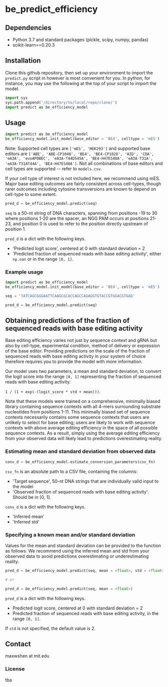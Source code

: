 # be_predict_efficiency

## Dependencies
- Python 3.7 and standard packages (pickle, scipy, numpy, pandas)
- scikit-learn==0.20.3

## Installation
Clone this github repository, then set up your environment to import the `predict.py` script in however is most convenient for you. In python, for instance, you may use the following at the top of your script to import the model.

```python
import sys
sys.path.append('/directory/to/local/repo/clone/')
import predict as be_efficiency_model
```

## Usage
```python
import predict as be_efficiency_model
be_efficiency_model.init_model(base_editor = 'BE4', celltype = 'mES')
```

Note: Supported cell types are `['mES', 'HEK293']` and supported base editors are `['ABE', 'ABE-CP1040', 'BE4', 'BE4-CP1028', 'AID', 'CDA', 'eA3A', 'evoAPOBEC', 'eA3A-T44DS45A', 'BE4-H47ES48A', 'eA3A-T31A', 'eA3A-T31AT44A', 'BE4-H47ES48A']`. Not all combinations of base editors and cell types are supported -- refer to `models.csv`.

If your cell type of interest is not included here, we recommend using mES. Major base editing outcomes are fairly consistent across cell-types, though rarer outcomes including cytosine transversions are known to depend on cell-type to some extent.

```python
pred_d = be_efficiency_model.predict(seq)
```

`seq` is a 50-nt string of DNA characters, spanning from positions -19 to 30 where positions 1-20 are the spacer, an NGG PAM occurs at positions 21-23, and position 0 is used to refer to the position directly upstream of position 1. 

`pred_d` is a dict with the following keys.
- 'Predicted logit score', centered at 0 with standard deviation = 2
- 'Predicted fraction of sequenced reads with base editing activity', either `np.nan` or in the range `[0, 1]`.

### Example usage
```python
import predict as be_efficiency_model
be_efficiency_model.init_model(base_editor = 'BE4', celltype = 'mES')

seq = 'TATCAGCGGGAATTCAAGCGCACCAGCCAGAGGTGTACCGTGGACGTGAG'

pred_d = be_efficiency_model.predict(seq)
```

## Obtaining predictions of the fraction of sequenced reads with base editing activity
Base editing efficiency varies not just by sequence context and gRNA but also by cell-type, experimental condition, method of delivery or expression of the base editor. Providing predictions on the scale of the fraction of sequenced reads with base editing activity in your system of choice therefore requires you to provide the model with more information.

Our model uses two parameters, a mean and standard deviation, to convert the logit score into the range `[0, 1]` representing the fraction of sequenced reads with base editing activity: 

`1 / (1 + exp(-(logit_score * std + mean)))`.

Note that these models were trained on a comprehensive, minimally biased library containing sequence contexts with all 4-mers surrounding substrate nucleotides from positions 1-11. This minimally biased set of sequence contexts necessarily contains some sequence contexts that users are unlikely to select for base editing; users are likely to work with sequence contexts with above average editing efficiency in the space of all possible sequence contexts. As a result, simply using the average editing efficiency from your observed data will likely lead to predictions overestimating reality.

### Estimating mean and standard deviation from observed data
```python
conv_d = be_efficiency_model.estimate_conversion_parameters(csv_fn)
```

`csv_fn` is an absolute path to a CSV file, containing the columns:
- 'Target sequence', 50-nt DNA strings that are individually valid input to the model
- 'Observed fraction of sequenced reads with base editing activity'. Should be in [0, 1].

`conv_d` is a dict with the following keys.
- 'Inferred mean'
- 'Inferred std'

### Specifying a known mean and/or standard deviation
Values for the mean and standard deviation can be provided to the function as follows. We recommend using the inferred mean and std from your observed data to avoid predictions overestimating or underestimating reality. 

```python
pred_d = be_efficiency_model.predict(seq, mean = <float>, std = <float>)

# or

pred_d = be_efficiency_model.predict(seq, mean = <float>)
```

`pred_d` is a dict with the following keys.
- Predicted logit score, centered at 0 with standard deviation = 2
- Predicted fraction of sequenced reads with base editing activity, in the range `[0, 1]`. 

If `std` is not specified, the default value is 2.

## Contact
maxwshen at mit.edu

### License
tba
